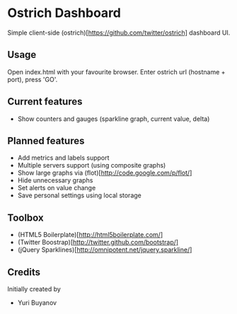 # Ostrich Dashboard

Simple client-side (ostrich)[https://github.com/twitter/ostrich] dashboard UI.

## Usage

Open index.html with your favourite browser. Enter ostrich url (hostname + port), press 'GO'.

## Current features

- Show counters and gauges (sparkline graph, current value, delta)

## Planned features

- Add metrics and labels support
- Multiple servers support (using composite graphs)
- Show large graphs via (flot)[http://code.google.com/p/flot/]
- Hide unnecessary graphs
- Set alerts on value change
- Save personal settings using local storage

## Toolbox

- (HTML5 Boilerplate)[http://html5boilerplate.com/]
- (Twitter Boostrap)[http://twitter.github.com/bootstrap/]
- (jQuery Sparklines)[http://omnipotent.net/jquery.sparkline/] 

## Credits

Initially created by
- Yuri Buyanov